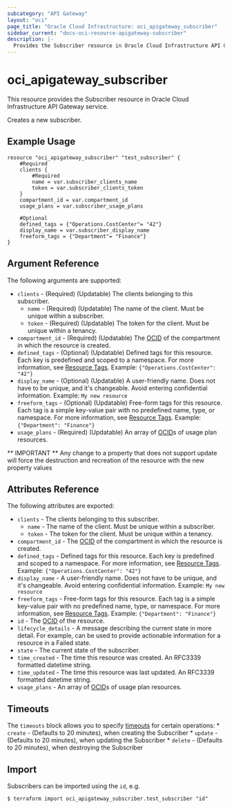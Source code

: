 ```yaml
---
subcategory: "API Gateway"
layout: "oci"
page_title: "Oracle Cloud Infrastructure: oci_apigateway_subscriber"
sidebar_current: "docs-oci-resource-apigateway-subscriber"
description: |-
  Provides the Subscriber resource in Oracle Cloud Infrastructure API Gateway service
---
```


# oci_apigateway_subscriber
This resource provides the Subscriber resource in Oracle Cloud Infrastructure API Gateway service.

Creates a new subscriber.

## Example Usage

```hcl
resource "oci_apigateway_subscriber" "test_subscriber" {
	#Required
	clients {
		#Required
		name = var.subscriber_clients_name
		token = var.subscriber_clients_token
	}
	compartment_id = var.compartment_id
	usage_plans = var.subscriber_usage_plans

	#Optional
	defined_tags = {"Operations.CostCenter"= "42"}
	display_name = var.subscriber_display_name
	freeform_tags = {"Department"= "Finance"}
}
```

## Argument Reference

The following arguments are supported:

* `clients` - (Required) (Updatable) The clients belonging to this subscriber.
	* `name` - (Required) (Updatable) The name of the client. Must be unique within a subscriber.
	* `token` - (Required) (Updatable) The token for the client. Must be unique within a tenancy.
* `compartment_id` - (Required) (Updatable) The [OCID](https://docs.cloud.oracle.com/iaas/Content/General/Concepts/identifiers.htm) of the compartment in which the resource is created. 
* `defined_tags` - (Optional) (Updatable) Defined tags for this resource. Each key is predefined and scoped to a namespace. For more information, see [Resource Tags](https://docs.cloud.oracle.com/iaas/Content/General/Concepts/resourcetags.htm).  Example: `{"Operations.CostCenter": "42"}` 
* `display_name` - (Optional) (Updatable) A user-friendly name. Does not have to be unique, and it's changeable. Avoid entering confidential information.  Example: `My new resource` 
* `freeform_tags` - (Optional) (Updatable) Free-form tags for this resource. Each tag is a simple key-value pair with no predefined name, type, or namespace. For more information, see [Resource Tags](https://docs.cloud.oracle.com/iaas/Content/General/Concepts/resourcetags.htm).  Example: `{"Department": "Finance"}` 
* `usage_plans` - (Required) (Updatable) An array of [OCID](https://docs.cloud.oracle.com/iaas/Content/General/Concepts/identifiers.htm)s of usage plan resources. 


** IMPORTANT **
Any change to a property that does not support update will force the destruction and recreation of the resource with the new property values

## Attributes Reference

The following attributes are exported:

* `clients` - The clients belonging to this subscriber.
	* `name` - The name of the client. Must be unique within a subscriber.
	* `token` - The token for the client. Must be unique within a tenancy.
* `compartment_id` - The [OCID](https://docs.cloud.oracle.com/iaas/Content/General/Concepts/identifiers.htm) of the compartment in which the resource is created. 
* `defined_tags` - Defined tags for this resource. Each key is predefined and scoped to a namespace. For more information, see [Resource Tags](https://docs.cloud.oracle.com/iaas/Content/General/Concepts/resourcetags.htm).  Example: `{"Operations.CostCenter": "42"}` 
* `display_name` - A user-friendly name. Does not have to be unique, and it's changeable. Avoid entering confidential information.  Example: `My new resource` 
* `freeform_tags` - Free-form tags for this resource. Each tag is a simple key-value pair with no predefined name, type, or namespace. For more information, see [Resource Tags](https://docs.cloud.oracle.com/iaas/Content/General/Concepts/resourcetags.htm).  Example: `{"Department": "Finance"}` 
* `id` - The [OCID](https://docs.cloud.oracle.com/iaas/Content/General/Concepts/identifiers.htm) of the resource. 
* `lifecycle_details` - A message describing the current state in more detail. For example, can be used to provide actionable information for a resource in a Failed state. 
* `state` - The current state of the subscriber.
* `time_created` - The time this resource was created. An RFC3339 formatted datetime string.
* `time_updated` - The time this resource was last updated. An RFC3339 formatted datetime string.
* `usage_plans` - An array of [OCID](https://docs.cloud.oracle.com/iaas/Content/General/Concepts/identifiers.htm)s of usage plan resources. 

## Timeouts

The `timeouts` block allows you to specify [timeouts](https://registry.terraform.io/providers/oracle/oci/latest/docs/guides/changing_timeouts) for certain operations:
	* `create` - (Defaults to 20 minutes), when creating the Subscriber
	* `update` - (Defaults to 20 minutes), when updating the Subscriber
	* `delete` - (Defaults to 20 minutes), when destroying the Subscriber


## Import

Subscribers can be imported using the `id`, e.g.

```
$ terraform import oci_apigateway_subscriber.test_subscriber "id"
```

